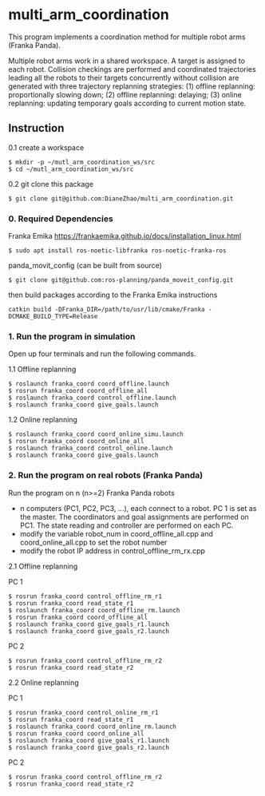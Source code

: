 # multi_arm_coordination

This program implements a coordination method for multiple robot arms (Franka Panda).

Multiple robot arms work in a shared workspace. A target is assigned to each robot. Collision checkings are performed and coordinated trajectories leading all the robots to their targets concurrently without collision are generated with three trajectory replanning strategies:
(1) offline replanning: proportionally slowing down;
(2) offline replanning: delaying;
(3) online replanning: updating temporary goals according to current motion state.


## Instruction
0.1 create a workspace
```
$ mkdir -p ~/mutl_arm_coordination_ws/src
$ cd ~/mutl_arm_coordination_ws/src
```
0.2 git clone this package
```
$ git clone git@github.com:DianeZhao/multi_arm_coordination.git
```

### 0. Required Dependencies
Franka Emika
https://frankaemika.github.io/docs/installation_linux.html
```
$ sudo apt install ros-noetic-libfranka ros-noetic-franka-ros
```
panda_movit_config (can be built from source)
```
$ git clone git@github.com:ros-planning/panda_moveit_config.git
```

then build packages according to the Franka Emika instructions  
```
catkin build -DFranka_DIR=/path/to/usr/lib/cmake/Franka -DCMAKE_BUILD_TYPE=Release
```
<!-- ```
catkin build -DFranka_DIR=/opt/ros/noetic/lib/x86_64-linux-gnu/cmake/Franka -DCMAKE_BUILD_TYPE=Release
```
```
One method to get the path: 
```
sudo find / -name Franka
``` -->
### 1. Run the program in simulation

Open up four terminals and run the following commands.

1.1 Offline replanning
```
$ roslaunch franka_coord coord_offline.launch
$ rosrun franka_coord coord_offline_all
$ roslaunch franka_coord control_offline.launch
$ roslaunch franka_coord give_goals.launch
```
1.2 Online replanning
```
$ roslaunch franka_coord coord_online_simu.launch
$ rosrun franka_coord coord_online_all
$ roslaunch franka_coord control_online.launch
$ roslaunch franka_coord give_goals.launch
```

### 2. Run the program on real robots (Franka Panda)

Run the program on n (n>=2) Franka Panda robots
- n computers (PC1, PC2, PC3, ...), each connect to a robot. PC 1 is set as the master. The coordinators and goal assignments are performed on PC1. The state reading and controller are performed on each PC.
- modify the variable robot_num in coord_offline_all.cpp and coord_online_all.cpp to set the robot number
- modify the robot IP address in control_offline_rm_rx.cpp

2.1 Offline replanning

PC 1
```
$ rosrun franka_coord control_offline_rm_r1
$ rosrun franka_coord read_state_r1
$ roslaunch franka_coord coord_offline_rm.launch
$ rosrun franka_coord coord_offline_all
$ roslaunch franka_coord give_goals_r1.launch
$ roslaunch franka_coord give_goals_r2.launch
```
PC 2
```
$ rosrun franka_coord control_offline_rm_r2
$ rosrun franka_coord read_state_r2
```

2.2 Online replanning

PC 1
```
$ rosrun franka_coord control_online_rm_r1
$ rosrun franka_coord read_state_r1
$ roslaunch franka_coord coord_online_rm.launch
$ rosrun franka_coord coord_online_all
$ roslaunch franka_coord give_goals_r1.launch
$ roslaunch franka_coord give_goals_r2.launch
```
PC 2
```
$ rosrun franka_coord control_offline_rm_r2
$ rosrun franka_coord read_state_r2
```
